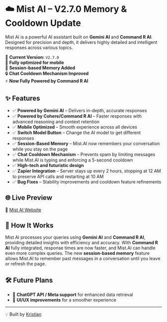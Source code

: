 # ☁️ Mist AI – V2.7.0 Memory & Cooldown Update  

Mist AI is a powerful AI assistant built on **Gemini AI** and **Command R AI**. Designed for precision and depth, it delivers highly detailed and intelligent responses across various topics.  

🚀 **Current Version:** `V2.7.0`  
📱 **Fully optimized for mobile**  
🧠 **Session-based Memory Added**  
🔒 **Chat Cooldown Mechanism Improved**  
⚡ **Now Fully Powered by Command R AI**  

## ✨ Features  
- ✅ **Powered by Gemini AI** – Delivers in-depth, accurate responses  
- ✅ **Powered by Cohere/Command R AI** – Faster responses with advanced reasoning and context retention  
- ✅ **Mobile Optimized** – Smooth experience across all devices  
- ✅ **Switch Model Button** – Change the AI model to get different responses  
- ✅ **Session-Based Memory** – Mist.AI now remembers your conversation while you stay on the page  
- ✅ **Chat Cooldown Mechanism** – Prevents spam by limiting messages while Mist.AI is typing and enforcing a 5-second cooldown  
- ✅ **High-tech and futuristic design**  
- ✅ **Zapier Integration** – Server stays up every 2 hours, stopping at 12 AM to preserve API calls and restarting at 10 AM  
- ✅ **Bug Fixes** – Stability improvements and cooldown feature refinements  

## 🌐 Live Preview  
🔗 [Mist AI Website](https://mistai.netlify.app)  

## 📌 How It Works  
Mist AI processes your queries using **Gemini AI** and **Command R AI**, providing detailed insights with efficiency and accuracy. With **Command R AI** fully integrated, response times are now faster, and Mist.AI can handle even more complex queries. The new **session-based memory** feature allows Mist.AI to remember past messages in a conversation until you leave or refresh the page.  

## 🛠️ Future Plans  
- 🔹 **ChatGPT API / Meta support** for enhanced data retrieval  
- 🔹 **UI/UX improvements** for a smoother experience  

---

💡 Built by [Kristian](https://builtbykristian.netlify.app)  
